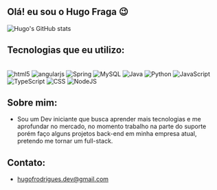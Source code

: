 
## Olá! eu sou o Hugo Fraga 😉

![Hugo's GitHub stats](https://github-readme-stats.vercel.app/api?username=HugoFR1&show_icons=true&theme=onedark)

## Tecnologias que eu utilizo:

<div style="display: inline_block"><br/>
<img alt="html5" src="https://img.shields.io/badge/HTML5-E34F26?style=for-the-badge&logo=html5&logoColor=white" />
<img alt="angularjs" src="https://img.shields.io/badge/AngularJS-E23237?style=for-the-badge&logo=angularjs&logoColor=white" />
<img alt="Spring" src="https://img.shields.io/badge/Spring-6DB33F?style=for-the-badge&logo=spring&logoColor=white" />
<img alt="MySQL" src="https://img.shields.io/badge/MySQL-00000F?style=for-the-badge&logo=mysql&logoColor=white" />
<img alt="Java" src="https://img.shields.io/badge/Java-ED8B00?style=for-the-badge&logo=openjdk&logoColor=white" />
<img alt="Python" src="https://img.shields.io/badge/Python-14354C?style=for-the-badge&logo=python&logoColor=white" />
<img alt="JavaScript" src="https://img.shields.io/badge/JavaScript-323330?style=for-the-badge&logo=javascript&logoColor=F7DF1E" />
<img alt="TypeScript" src="https://img.shields.io/badge/TypeScript-007ACC?style=for-the-badge&logo=typescript&logoColor=white" />
<img alt="CSS" src="https://img.shields.io/badge/CSS-239120?&style=for-the-badge&logo=css3&logoColor=white" />
<img alt="NodeJS" src="https://img.shields.io/badge/Node.js-43853D?style=for-the-badge&logo=node.js&logoColor=white" />
</div>

## Sobre mim:

- Sou um Dev iniciante que busca aprender mais tecnologias e me aprofundar no mercado, no momento trabalho na parte do suporte porém faço alguns projetos back-end em minha empresa atual, pretendo me tornar um full-stack.<br/>

## Contato:
- hugofrodrigues.dev@gmail.com<br/>
















